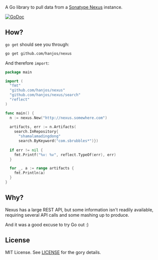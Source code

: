 A Go library to pull data from a [Sonatype Nexus](http://www.sonatype.com/nexus) instance.

[![GoDoc](https://godoc.org/github.com/hanjos/nexus?status.svg)](https://godoc.org/github.com/hanjos/nexus)

How?
----

`go get` should see you through:

```sh
go get github.com/hanjos/nexus
```

And therefore `import`:

```Go
package main

import (
  "fmt"
  "github.com/hanjos/nexus"
  "github.com/hanjos/nexus/search"
  "reflect"
)

func main() {
  n := nexus.New("http://nexus.somewhere.com")
  
  artifacts, err := n.Artifacts(
    search.InRepository{ 
      "shamalamadingdong" 
      search.ByKeyword("com.sbrubbles*")})
  
  if err != nil {
    fmt.Printf("%v: %v", reflect.TypeOf(err), err)
  }

  for _, a := range artifacts {
    fmt.Println(a)
  }
}
```

Why?
----

Nexus has a large REST API, but some information isn't readily available, requiring several API calls and some mashing 
up to produce. 

And it was a good excuse to try Go out :)

License
-------

MIT License. See [LICENSE](https://github.com/hanjos/nexus/blob/master/LICENSE) for the gory details.
